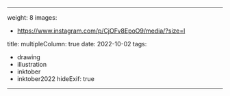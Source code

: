
---
weight: 8
images:
- https://www.instagram.com/p/CjOFv8EpoO9/media/?size=l

title:
multipleColumn: true
date: 2022-10-02
tags:
- drawing
- illustration
- inktober
- inktober2022
hideExif: true
---

